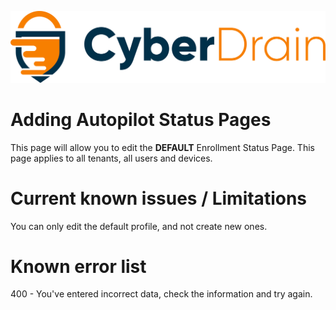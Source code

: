 <p align="center"><a href="https://cyberdrain.com" target="_blank" rel="noopener noreferrer"><img src="../assets/img/CyberDrain.png" alt="CyberDrain Logo"></a></p>

# Adding Autopilot Status Pages

This page will allow you to edit the **DEFAULT** Enrollment Status Page. This page applies to all tenants, all users and devices.
# Current known issues / Limitations

You can only edit the default profile, and not create new ones.

# Known error list

400 - You've entered incorrect data, check the information and try again. 
